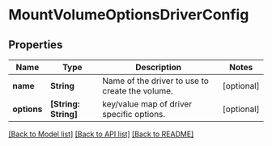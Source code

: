# MountVolumeOptionsDriverConfig

## Properties
Name | Type | Description | Notes
------------ | ------------- | ------------- | -------------
**name** | **String** | Name of the driver to use to create the volume. | [optional] 
**options** | **[String: String]** | key/value map of driver specific options. | [optional] 

[[Back to Model list]](../README.md#documentation-for-models) [[Back to API list]](../README.md#documentation-for-api-endpoints) [[Back to README]](../README.md)


